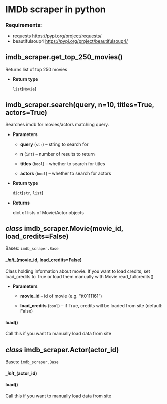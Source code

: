 # IMDb scraper in python

### Requirements:

* requests https://pypi.org/project/requests/
* beautifulsoup4  https://pypi.org/project/beautifulsoup4/

## imdb_scraper.get_top_250_movies()

Returns list of top 250 movies

* **Return type**

  `list`[`Movie`]

## imdb_scraper.search(query, n=10, titles=True, actors=True)

Searches imdb for movies/actors matching query.

* **Parameters**

    * **query** (`str`) – string to search for

    * **n** (`int`) – number of results to return

    * **titles** (`bool`) – whether to search for titles

    * **actors** (`bool`) – whether to search for actors


* **Return type**

  `dict`[`str`, `list`]


* **Returns**

  dict of lists of Movie/Actor objects

## _class_ imdb_scraper.Movie(movie_id, load_credits=False)

Bases: `imdb_scraper.Base`

#### \__init__(movie_id, load_credits=False)

Class holding information about movie.
If you want to load credits, set load_credits to True or load them manually with Movie.read_fullcredits()

* **Parameters**

    * **movie_id** – id of movie  (e.g. “tt0111161”)

    * **load_credits** (`bool`) – if True, credits will be loaded from site (default: False)

#### load()

Call this if you want to manually load data from site

## _class_ imdb_scraper.Actor(actor_id)

Bases: `imdb_scraper.Base`

#### \__init__(actor_id)

#### load()

Call this if you want to manually load data from site
